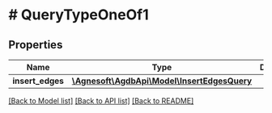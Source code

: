 # # QueryTypeOneOf1

## Properties

Name | Type | Description | Notes
------------ | ------------- | ------------- | -------------
**insert_edges** | [**\Agnesoft\\AgdbApi\Model\InsertEdgesQuery**](InsertEdgesQuery.md) |  |

[[Back to Model list]](../../README.md#models) [[Back to API list]](../../README.md#endpoints) [[Back to README]](../../README.md)

